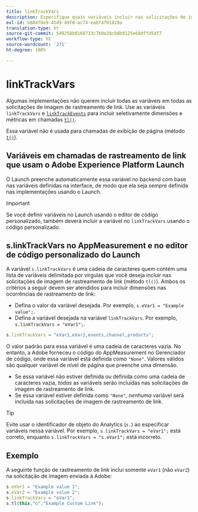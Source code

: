 ```yaml
---
title: linkTrackVars
description: Especifique quais variáveis incluir nas solicitações de imagem de rastreamento de link.
exl-id: b884f6e9-45d9-49f0-ac74-ea6f4f01020a
translation-type: ht
source-git-commit: 549258b0168733c7b0e28cb8b9125e68dffd5df7
workflow-type: ht
source-wordcount: '271'
ht-degree: 100%

---
```


# linkTrackVars

Algumas implementações não querem incluir todas as variáveis em todas as solicitações de imagem de rastreamento de link. Use as variáveis `linkTrackVars` e [`linkTrackEvents`](linktrackevents.md) para incluir seletivamente dimensões e métricas em chamadas [`tl()`](../functions/tl-method.md).

Essa variável não é usada para chamadas de exibição de página (método [`t()`](../functions/t-method.md)).

## Variáveis em chamadas de rastreamento de link que usam o Adobe Experience Platform Launch

O Launch preenche automaticamente essa variável no backend com base nas variáveis definidas na interface, de modo que ela seja sempre definida nas implementações usando o Launch.

>[!IMPORTANT]
>
>Se você definir variáveis no Launch usando o editor de código personalizado, também deverá incluir a variável no `linkTrackVars` usando o código personalizado.

## s.linkTrackVars no AppMeasurement e no editor de código personalizado do Launch

A variável `s.linkTrackVars` é uma cadeia de caracteres quem contém uma lista de variáveis delimitada por vírgulas que você deseja incluir nas solicitações de imagem de rastreamento de link (método `tl()`). Ambos os critérios a seguir devem ser atendidos para incluir dimensões nas ocorrências de rastreamento de link:

* Defina o valor da variável desejada. Por exemplo, `s.eVar1 = "Example value";`.
* Defina a variável desejada na variável `linkTrackVars`. Por exemplo, `s.linkTrackVars = "eVar1";`.

```js
s.linkTrackVars = "eVar1,eVar2,events,channel,products";
```

O valor padrão para essa variável é uma cadeia de caracteres vazia. No entanto, a Adobe forneceu o código do AppMeasurement no Gerenciador de código, onde essa variável está definida como `"None"`. Valores válidos são qualquer variável de nível de página que preenche uma dimensão.

* Se essa variável não estiver definida ou definida como uma cadeia de caracteres vazia, *todas* as variáveis serão incluídas nas solicitações de imagem de rastreamento de link.
* Se essa variável estiver definida como `"None"`, *nenhuma* variável será incluída nas solicitações de imagem de rastreamento de link.

>[!TIP]
>
>Evite usar o identificador de objeto do Analytics (`s.`) ao especificar variáveis nessa variável. Por exemplo, `s.linkTrackVars = "eVar1";` está correto, enquanto `s.linkTrackVars = "s.eVar1";` está incorreto.

## Exemplo

A seguinte função de rastreamento de link inclui somente `eVar1` (não `eVar2`) na solicitação de imagem enviada à Adobe:

```js
s.eVar1 = "Example value 1";
s.eVar2 = "Example value 2";
s.linkTrackVars = "eVar1";
s.tl(this,"o","Example Custom Link");
```
